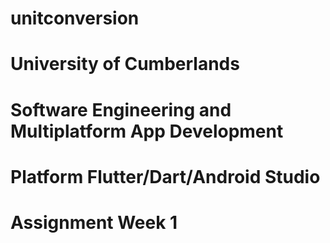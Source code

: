 # unitconversion

# University of Cumberlands
# Software Engineering and Multiplatform App Development
# Platform Flutter/Dart/Android Studio
# Assignment Week 1
